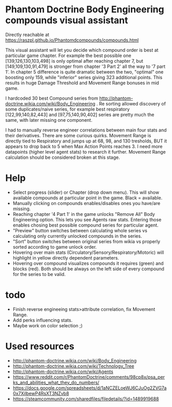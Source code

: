 # Phantom Doctrine Body Engineering compounds visual assistant

Directly reachable at https://raszpl.github.io/Phantomdcompounds/compounds.html

This visual assistant will let you decide which compound order is best at particular game chapter. For example the best possible one [139,126,130,103,498] is only optimal after reaching chapter 7, but [149,109,130,91,479] is stronger from chapter '3 Part 2' all the way to '7 part 1'. In chapter 5 difference is quite dramatic between the two, "optimal" one boosting only 159, while "inferior" series giving 323 additional points. This results in huge Damage Threshold and Movement Range bonuses in mid game.


I hardcoded 30 best Compound series from http://phantom-doctrine.wikia.com/wiki/Body_Engineering . Re sorting allowed discovery of some duplicates/naive series, for example best respiratory [122,99,140,82,443] and [97,75,140,90,402] series are pretty much the same, with later missing one component.


I had to manually reverse engineer correlations between main four stats and their derivatives. There are some curious quirks. Movement Range is directly tied to Respiratory and jumps up at 68, 98, and 130 tresholds, BUT it appears to drop back to 5 when Max Action Points reaches 3. I need more datapoints (higher level agent stats) to research it further. Movement Range calculation should be considered broken at this stage.

# Help
- Select progress (slider) or Chapter (drop down menu). This will show available compounds at particular point in the game. Black = available.
- Manually clicking on compounds enables/disables ones you have/are missing.
- Reaching  chapter '4 Part 1' in the game unlocks "Remove All" Body Engineering option. This lets you see Agents raw stats. Entering those enables chosing best possible compound series for particular agent.
- "Preview" button switches between calculating whole series vs calculating only currently unlocked compounds in the series.
- "Sort" button switches between original series from wikia vs properly sorted according to game unlock order.
- Hovering over main stats (Circulatory/Sensory/Respiratory/Motoric) will highlight in yellow directly dependent parameters.
- Hovering over compound visualizes compounds it requires (green) and blocks (red). Both should be always on the left side of every compound for the series to be valid.


# todo
- Finish reverse engineeing stats>attribute correlation, fix Movement Range.
- Add perks influencing stats.
- Maybe work on color selection ;)


# Used resources
- http://phantom-doctrine.wikia.com/wiki/Body_Engineering
- http://phantom-doctrine.wikia.com/wiki/Technology_Tree
- http://phantom-doctrine.wikia.com/wiki/Agents
- https://www.reddit.com/r/PhantomDoctrine/comments/98cp8x/psa_perks_and_abilities_what_they_do_numbers/
- https://docs.google.com/spreadsheets/d/1aNCZELoeWJ6CJuOg2ZVG7a0x7XilbewP4RsXT3NZvb8
- https://steamcommunity.com/sharedfiles/filedetails/?id=1489919688
